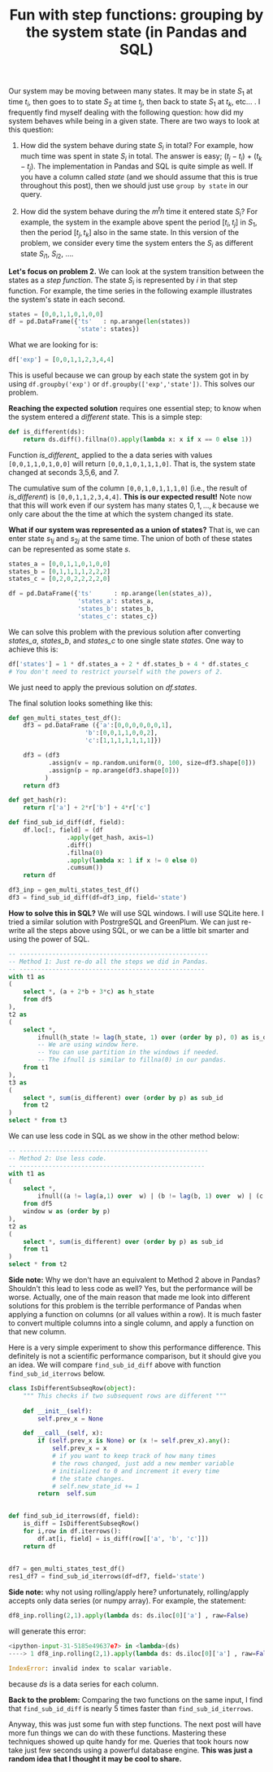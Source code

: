 ﻿---
layout: post
title: "Fun with step functions: grouping by the system state (in Pandas and SQL)"
categories: algorithms
keywords: algorithms
---


Our system may be moving between many states. It may be in state $S_1$ at time $t_i$, then goes to to state $S_2$ at time $t_j$, then back to state $S_1$ at $t_k$, etc... .  I  frequently find myself dealing with the following question: how did my system behaves while being in a given state.  There are two ways to look at this question: 

 1. How did the system behave during state $S_i$ in total? For example, how much time was spent in state $S_i$ in total. The answer is easy; $(t_j - t_i)$ + $(t_k - t_j)$.  The implementation in Pandas and SQL is quite simple as well. If you have a column called *state* (and we should assume that this is true throughout this post), then we should just use ```group by state``` in our query. 
 
 2. How did the system behave during the $m^th$ time it entered state $S_i$? For example, the system in the example above spent the period $[t_i, t_j]$ in $S_1$, then the period $[t_j, t_k]$ also in the same state. In this version of the problem, we consider every time the system enters the $S_i$ as different state  $S_{i1}$, $S_{i2}$, $\dots$. 


**Let's focus on problem 2.** We can look at the system transition between the states as a *step function*. The state $S_i$ is represented by $i$ in that step function. For example, the time series in the following example illustrates the system's state in each second. 

```python
states = [0,0,1,1,0,1,0,0]
df = pd.DataFrame({'ts'   : np.arange(len(states))
                   'state': states})
```

What we are looking for is: 

```python
df['exp'] = [0,0,1,1,2,3,4,4] 
```

This is useful because we can group by each state the system got in by using ```df.groupby('exp')``` or ```df.groupby(['exp','state'])```. This solves our problem. 

**Reaching the expected solution** requires one essential step; to know when the system entered a *different* state. This is a simple step: 

```python 
def is_different(ds): 
    return ds.diff().fillna(0).apply(lambda x: x if x == 0 else 1))
```

Function *is_different_* applied to the a data series with values ```[0,0,1,1,0,1,0,0]``` will return ```[0,0,1,0,1,1,1,0]```. That is, the system state changed at seconds 3,5,6, and 7. 

The cumulative sum of the column ```[0,0,1,0,1,1,1,0]``` (i.e., the result of *is_different*) is ```[0,0,1,1,2,3,4,4]```.  **This is our expected result!** Note now that this will work even if our system has many states $0,1,\dots,k$ because we only care about the the time at which the system changed its state.

**What if our system was represented as a union of states?** That is, we can enter state $s_{1j}$ and $s_{2j}$ at the same time. The union of both of these states can be represented as some state $s$.  

```python
states_a = [0,0,1,1,0,1,0,0]
states_b = [0,1,1,1,1,2,2,2]
states_c = [0,2,0,2,2,2,2,0]

df = pd.DataFrame({'ts'      : np.arange(len(states_a)),
                   'states_a': states_a, 
                   'states_b': states_b, 
                   'states_c': states_c})
```

We can solve this problem with the previous solution after converting *states_a*, *states_b*, and *states_c* to one single state *states*. One way to achieve this is: 

```python
df['states'] = 1 * df.states_a + 2 * df.states_b + 4 * df.states_c
# You don't need to restrict yourself with the powers of 2. 
```

We just need to apply the previous solution on *df.states*. 

The final solution looks something like this: 

```python
def gen_multi_states_test_df():
    df3 = pd.DataFrame ({'a':[0,0,0,0,0,0,1],
                     'b':[0,0,1,1,0,0,2], 
                     'c':[1,1,1,1,1,1,1]})

    df3 = (df3
           .assign(v = np.random.uniform(0, 100, size=df3.shape[0]))
           .assign(p = np.arange(df3.shape[0]))
          )
    return df3 

def get_hash(r):
    return r['a'] + 2*r['b'] + 4*r['c']

def find_sub_id_diff(df, field):
    df.loc[:, field] = (df
                .apply(get_hash, axis=1)
                .diff()
                .fillna(0)
                .apply(lambda x: 1 if x != 0 else 0)
                .cumsum())
    return df 

df3_inp = gen_multi_states_test_df()
df3 = find_sub_id_diff(df=df3_inp, field='state')
```

**How to solve this in SQL?** We will use SQL windows. I will use SQLite here. I tried a similar solution with PostrgreSQL and GreenPlum. We can just re-write all the steps above using SQL, or we can be a little bit smarter and using the power of SQL. 

```sql 
-- ----------------------------------------------------
-- Method 1: Just re-do all the steps we did in Pandas. 
-- ---------------------------------------------------
with t1 as
( 
    select *, (a + 2*b + 3*c) as h_state
    from df5
), 
t2 as
( 
    select *,  
        ifnull(h_state != lag(h_state, 1) over (order by p), 0) as is_different
        -- We are using window here. 
        -- You can use partition in the windows if needed.
        -- The ifnull is similar to fillna(0) in our pandas.
    from t1
),
t3 as 
(
    select *, sum(is_different) over (order by p) as sub_id
    from t2
)
select * from t3
```

We can use less code in SQL as we show in the other method below: 
```sql
-- ----------------------------------------------------
-- Method 2: Use less code. 
-- --------------------------------------------------- 
with t1 as
( 
    select *, 
        ifnull((a != lag(a,1) over  w) | (b != lag(b, 1) over  w) | (c != lag(c, 1) over w), 0) as is_different
    from df5
    window w as (order by p)
), 
t2 as 
( 
    select *, sum(is_different) over (order by p) as sub_id 
    from t1 
)
select * from t2
```

**Side note:** Why we don't have an equivalent to Method 2 above in Pandas? Shouldn't this lead to less code as well? Yes, but the performance will be worse. Actually, one of the main reason that made me look into different solutions for this problem is the terrible performance of Pandas when applying a function on columns (or all values within a row). It is much faster to convert multiple columns into a single column, and apply a function on that new column.  

Here is a very simple experiment to show this performance difference. This definitely is not a scientific performance comparison, but it should give you an idea. We will compare ```find_sub_id_diff``` above with function ```find_sub_id_iterrows``` below. 

```python 
class IsDifferentSubseqRow(object): 
    """ This checks if two subsequent rows are different """
    
    def __init__(self): 
        self.prev_x = None

    def __call__(self, x): 
        if (self.prev_x is None) or (x != self.prev_x).any(): 
            self.prev_x = x 
            # if you want to keep track of how many times 
            # the rows changed, just add a new member variable 
            # initialized to 0 and increment it every time 
            # the state changes. 
            # self.new_state_id += 1  
        return  self.sum

    
def find_sub_id_iterrows(df, field):
    is_diff = IsDifferentSubseqRow()
    for i,row in df.iterrows(): 
        df.at[i, field] = is_diff(row[['a', 'b', 'c']])
    return df
 
      
df7 = gen_multi_states_test_df() 
res1_df7 = find_sub_id_iterrows(df=df7, field='state')

```
**Side note:** why not using rolling/apply here? unfortunately, rolling/apply accepts only data series (or numpy array). For example, the statement: 

```python
df8_inp.rolling(2,1).apply(lambda ds: ds.iloc[0]['a'] , raw=False)
```

will generate this error: 

```python
<ipython-input-31-5185e49637e7> in <lambda>(ds)
----> 1 df8_inp.rolling(2,1).apply(lambda ds: ds.iloc[0]['a'] , raw=False)

IndexError: invalid index to scalar variable.
```

because _ds_ is a data series for each column. 


**Back to the problem:** Comparing the two functions on the same input, I find that ```find_sub_id_diff``` is nearly 5 times faster than ```find_sub_id_iterrows```. 


Anyway, this was just some fun with step functions. The next post will have more fun things we can do with these functions. Mastering these techniques showed up quite handy for me. Queries that took hours now take just few seconds using a powerful database engine. **This was just a random idea that I thought it may be cool to share.**

